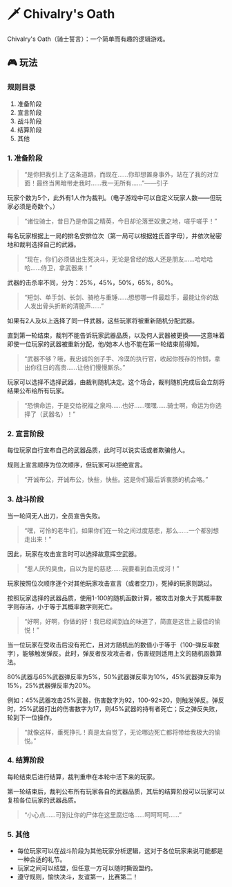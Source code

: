 
# 🗡 Chivalry's Oath

Chivalry's Oath（骑士誓言）：一个简单而有趣的逻辑游戏。

## 🎮 玩法

### 规则目录

1. 准备阶段
2. 宣言阶段
3. 战斗阶段
4. 结算阶段
5. 其他

### 1. 准备阶段

>“是你把我引上了这条道路，而现在……你却想置身事外，站在了我的对立面！最终当黑暗带走我时……我一无所有……”——引子

玩家个数为5个，此外有1人作为裁判。（电子游戏中可以自定义玩家人数——但玩家必须是奇数个。）

> “诸位骑士，昔日乃是帝国之精英，今日却沦落至奴隶之地，嗟乎嗟乎！”

每名玩家根据上一局的排名安排位次（第一局可以根据姓氏首字母），并依次秘密地和裁判选择自己的武器。

> “现在，你们必须做出生死决斗，无论是曾经的敌人还是朋友……哈哈哈哈……侍卫，拿武器来！”

武器的击杀率不同，分为：25%，45%，50%，65%，80%。

> “短剑、单手剑、长剑、骑枪与重锤……想想哪一件最趁手，最能让你的敌人发出骨头折断的清脆声……”

如果有2人及以上选择了同一件武器，这些玩家将被重新随机分配武器。

直到第一轮结束，裁判不能告诉玩家武器品质，以及何人武器被更换——这意味着即使一位玩家的武器被重新分配，他/她本人也不能在第一轮结束前得知。

> “武器不够？哦，我忠诚的刽子手、冷漠的执行官，收起你残存的怜悯，拿出你往日的高贵……让他们慢慢厮杀。”

玩家可以选择不选择武器，由裁判随机决定。这个场合，裁判随机完成后会立刻将结果公布给所有玩家。

> “恐惧命运，于是交给祝福之泉吗……也好……嘿嘿……骑士啊，命运为你选择了（武器名）！”

### 2. 宣言阶段

每位玩家自行宣布自己的武器品质，此时可以说实话或者欺骗他人。

规则上宣言顺序为位次顺序，但玩家可以拒绝宣言。

> “开诚布公，开诚布公，快些，快些。这是你们最后诉衷肠的机会咯。”

### 3. 战斗阶段

当一轮间无人出刀，全员宣告失败。

> “嘿，可怜的老牛们，如果你们在一轮之间过度慈悲，那么……一个都别想走出来！”

因此，玩家在攻击宣言时可以选择故意挥空武器。

> “惹人厌的臭虫，自以为是的慈悲……我要看到血流成河！”

玩家按照位次顺序逐个对其他玩家攻击宣言（或者空刀），死掉的玩家则跳过。

按照玩家选择的武器品质，使用1-100的随机函数计算，被攻击对象大于其概率数字则存活，小于等于其概率数字则死亡。

> “好啊，好啊，你做的好！我已经闻到血的味道了，简直是这世上最佳的愉悦！”

当一位玩家在受攻击后没有死亡，且对方随机出的数值小于等于（100-弹反率数字），能够触发弹反。此时，弹反者反攻攻击者，伤害规则适用上文的随机函数算法。

80%武器与65%武器弹反率为5%，50%武器弹反率为10%，45%武器弹反率为15%，25%武器弹反率为20%。

例如：45%武器攻击25%武器，伤害数字为92，100-92≤20，则触发弹反。弹反时，25%武器打出的伤害数字为17，则45%武器的持有者死亡；反之弹反失败，轮到下一位操作。

> “就像这样，垂死挣扎！真是太自觉了，无论哪边死亡都将带给我极大的愉悦。”

### 4. 结算阶段

每轮结束后进行结算，裁判重申在本轮中活下来的玩家。

第一轮结束后，裁判公布所有玩家各自的武器品质，其后的结算阶段可以玩家可以复核各位玩家的武器品质。

> “小心点……可别让你的尸体在这里腐烂咯……呵呵呵呵……”

### 5. 其他

- 每位玩家可以在战斗阶段为其他玩家分析逻辑，这对于各位玩家来说可能都是一种合适的礼节。
- 玩家之间可以结盟，但任意一方可以随时撕毁盟约。
- 遵守规则，愉快决斗，友谊第一，比赛第二！
